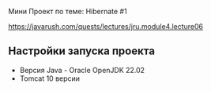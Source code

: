 Мини Проект по теме: Hibernate #1

https://javarush.com/quests/lectures/jru.module4.lecture06

## Настройки запуска проекта
- Версия Java - Oracle OpenJDK 22.02
- Tomcat 10 версии
